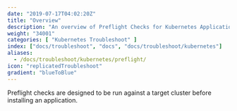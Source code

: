 ```yaml
---
date: "2019-07-17T04:02:20Z"
title: "Overview"
description: "An overview of Preflight Checks for Kubernetes Applications"
weight: "34001"
categories: [ "Kubernetes Troubleshoot" ]
index: ["docs/troubleshoot", "docs", "docs/troubleshoot/kubernetes"]
aliases:
  - /docs/troubleshoot/kubernetes/preflight/
icon: "replicatedTroubleshoot"
gradient: "blueToBlue"
---
```


Preflight checks are designed to be run against a target cluster before installing an application.
